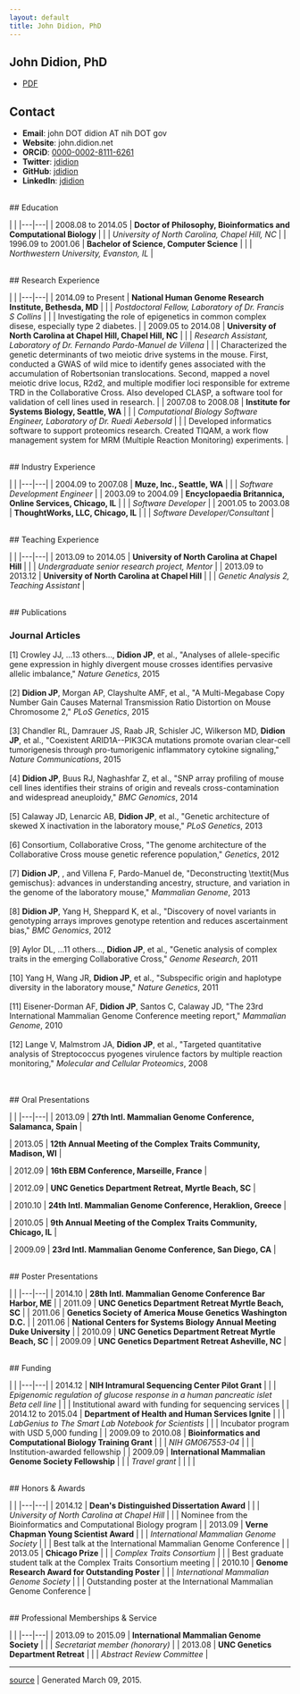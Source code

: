 ```yaml
---
layout: default
title: John Didion, PhD
---
```

## John Didion, PhD ##

* [PDF](/cv/build/cv.pdf)

## Contact

* **Email**: john DOT didion AT nih DOT gov
* **Website**: john.didion.net
* **ORCiD**: [0000-0002-8111-6261](http://orcid.org/0000-0002-8111-6261)
* **Twitter**: [jdidion](http://twitter.com/jdidion)
* **GitHub**: [jdidion](https://github.com/jdidion)
* **LinkedIn**: [jdidion](https://www.linkedin.com/in/jdidion)

<br/>
## Education

|   |
|---|---|
| <span class="dates">2008.08 to 2014.05</span> | **Doctor of Philosophy, Bioinformatics and Computational Biology** |
| | _University of North Carolina, Chapel Hill, NC_ |
| <span class="dates">1996.09 to 2001.06</span> | **Bachelor of Science, Computer Science** |
| | _Northwestern University, Evanston, IL_ |


<br/>
## Research Experience

|   |
|---|---|
| <span class="dates">2014.09 to Present</span> | __National Human Genome Research Institute, Bethesda, MD__ |
|               | _Postdoctoral Fellow, Laboratory of Dr. Francis S Collins_ |
|               | Investigating the role of epigenetics in common complex disese, especially type 2 diabetes. |
| <span class="dates">2009.05 to 2014.08</span> | __University of North Carolina at Chapel Hill, Chapel Hill, NC__ |
|               | _Research Assistant, Laboratory of Dr. Fernando Pardo-Manuel de Villena_ |
|               | Characterized the genetic determinants of two meiotic drive systems in the mouse. First, conducted a GWAS of wild mice to identify genes associated with the accumulation of Robertsonian translocations. Second, mapped a novel meiotic drive locus, R2d2, and multiple modifier loci responsible for extreme TRD in the Collaborative Cross. Also developed CLASP, a software tool for validation of cell lines used in research. |
| <span class="dates">2007.08 to 2008.08</span> | __Institute for Systems Biology, Seattle, WA__ |
|               | _Computational Biology Software Engineer, Laboratory of Dr. Ruedi Aebersold_ |
|               | Developed informatics software to support proteomics research. Created TIQAM, a work flow management system for MRM (Multiple Reaction Monitoring) experiments. |


<br/>
## Industry Experience

|   |
|---|---|
| <span class="dates">2004.09 to 2007.08</span> | **Muze, Inc., Seattle, WA** |
| | _Software Development Engineer_ |
| <span class="dates">2003.09 to 2004.09</span> | **Encyclopaedia Britannica, Online Services, Chicago, IL** |
| | _Software Developer_ |
| <span class="dates">2001.05 to 2003.08</span> | **ThoughtWorks, LLC, Chicago, IL** |
| | _Software Developer/Consultant_ |


<br/>
## Teaching Experience

|   |
|---|---|
| <span class="dates">2013.09 to 2014.05</span> | **University of North Carolina at Chapel Hill** |
| | _Undergraduate senior research project, Mentor_ |
| <span class="dates">2013.09 to 2013.12</span> | **University of North Carolina at Chapel Hill** |
| | _Genetic Analysis 2, Teaching Assistant_ |


<br/>
## Publications

### Journal Articles
[1] Crowley JJ, ...13 others..., **Didion JP**, et al., "Analyses of allele-specific gene expression in highly divergent mouse crosses identifies pervasive allelic imbalance," <em>Nature Genetics</em>, 2015<br><br>
[2] **Didion JP**, Morgan AP, Clayshulte AMF, et al., "A Multi-Megabase Copy Number Gain Causes Maternal Transmission Ratio Distortion on Mouse Chromosome 2," <em>PLoS Genetics</em>, 2015<br><br>
[3] Chandler RL, Damrauer JS, Raab JR, Schisler JC, Wilkerson MD, **Didion JP**, et al., "Coexistent ARID1A--PIK3CA mutations promote ovarian clear-cell tumorigenesis through pro-tumorigenic inflammatory cytokine signaling," <em>Nature Communications</em>, 2015<br><br>
[4] **Didion JP**, Buus RJ, Naghashfar Z, et al., "SNP array profiling of mouse cell lines identifies their strains of origin and reveals cross-contamination and widespread aneuploidy," <em>BMC Genomics</em>, 2014<br><br>
[5] Calaway JD, Lenarcic AB, **Didion JP**, et al., "Genetic architecture of skewed X inactivation in the laboratory mouse," <em>PLoS Genetics</em>, 2013<br><br>
[6] Consortium, Collaborative Cross, "The genome architecture of the Collaborative Cross mouse genetic reference population," <em>Genetics</em>, 2012<br><br>
[7] **Didion JP**, , and Villena F, Pardo-Manuel de, "Deconstructing \textit{Mus gemischus}: advances in understanding ancestry, structure, and variation in the genome of the laboratory mouse," <em>Mammalian Genome</em>, 2013<br><br>
[8] **Didion JP**, Yang H, Sheppard K, et al., "Discovery of novel variants in genotyping arrays improves genotype retention and reduces ascertainment bias," <em>BMC Genomics</em>, 2012<br><br>
[9] Aylor DL, ...11 others..., **Didion JP**, et al., "Genetic analysis of complex traits in the emerging Collaborative Cross," <em>Genome Research</em>, 2011<br><br>
[10] Yang H, Wang JR, **Didion JP**, et al., "Subspecific origin and haplotype diversity in the laboratory mouse," <em>Nature Genetics</em>, 2011<br><br>
[11] Eisener-Dorman AF, **Didion JP**, Santos C, Calaway JD, "The 23rd International Mammalian Genome Conference meeting report," <em>Mammalian Genome</em>, 2010<br><br>
[12] Lange V, Malmstrom JA, **Didion JP**, et al., "Targeted quantitative analysis of Streptococcus pyogenes virulence factors by multiple reaction monitoring," <em>Molecular and Cellular Proteomics</em>, 2008<br><br>


<br/>
## Oral Presentations

|   |
|---|---|
|  <span class="dates">2013.09</span> | **27th Intl. Mammalian Genome Conference, Salamanca, Spain** |
 
|  <span class="dates">2013.05</span> | **12th Annual Meeting of the Complex Traits Community, Madison, WI** |
 
|  <span class="dates">2012.09</span> | **16th EBM Conference, Marseille, France** |
 
|  <span class="dates">2012.09</span> | **UNC Genetics Department Retreat, Myrtle Beach, SC** |
 
|  <span class="dates">2010.10</span> | **24th Intl. Mammalian Genome Conference, Heraklion, Greece** |
 
|  <span class="dates">2010.05</span> | **9th Annual Meeting of the Complex Traits Community, Chicago, IL** |
 
|  <span class="dates">2009.09</span> | **23rd Intl. Mammalian Genome Conference, San Diego, CA** |


<br/>
## Poster Presentations

|   |
|---|---|
|  <span class="dates">2014.10</span> | **28th Intl. Mammalian Genome Conference Bar Harbor, ME** |
|  <span class="dates">2011.09</span> | **UNC Genetics Department Retreat Myrtle Beach, SC** |
|  <span class="dates">2011.06</span> | **Genetics Society of America Mouse Genetics Washington D.C.** |
|  <span class="dates">2011.06</span> | **National Centers for Systems Biology Annual Meeting Duke University** |
|  <span class="dates">2010.09</span> | **UNC Genetics Department Retreat Myrtle Beach, SC** |
|  <span class="dates">2009.09</span> | **UNC Genetics Department Retreat Asheville, NC** |


<br/>
## Funding

|   |
|---|---|
| <span class="dates">2014.12</span> | **NIH Intramural Sequencing Center Pilot Grant** |
| | _Epigenomic regulation of glucose response in a human pancreatic islet Beta cell line_ |
| | Institutional award with funding for sequencing services |
| <span class="dates">2014.12 to 2015.04</span> | **Department of Health and Human Services Ignite** |
| | _LabGenius  to  The Smart Lab Notebook for Scientists_ |
| | Incubator program with USD 5,000 funding |
| <span class="dates">2009.09 to 2010.08</span> | **Bioinformatics and Computational Biology Training Grant** |
| | _NIH GM067553-04_ |
| | Institution-awarded fellowship |
| <span class="dates">2009.09</span> | **International Mammalian Genome Society Fellowship** |
| | _Travel grant_ |
| |  |


<br/>
## Honors & Awards

|   |
|---|---|
| <span class="dates">2014.12</span> | **Dean's Distinguished Dissertation Award** |
| | _University of North Carolina at Chapel Hill_ |
| | Nominee from the Bioinformatics and Computational Biology program |
| <span class="dates">2013.09</span> | **Verne Chapman Young Scientist Award** |
| | _International Mammalian Genome Society_ |
| | Best talk at the International Mammalian Genome Conference |
| <span class="dates">2013.05</span> | **Chicago Prize** |
| | _Complex Traits Consortium_ |
| | Best graduate student talk at the Complex Traits Consortium meeting |
| <span class="dates">2010.10</span> | **Genome Research Award for Outstanding Poster** |
| | _International Mammalian Genome Society_ |
| | Outstanding poster at the International Mammalian Genome Conference |


<br/>
## Professional Memberships & Service

|   |
|---|---|
| <span class="dates">2013.09 to 2015.09</span> | **International Mammalian Genome Society** |
| | _Secretariat member (honorary)_ |
| <span class="dates">2013.08</span> | **UNC Genetics Department Retreat** |
| | _Abstract Review Committee_ |




---

[source](https://github.com/jdidion/cv) |
Generated March 09, 2015.
